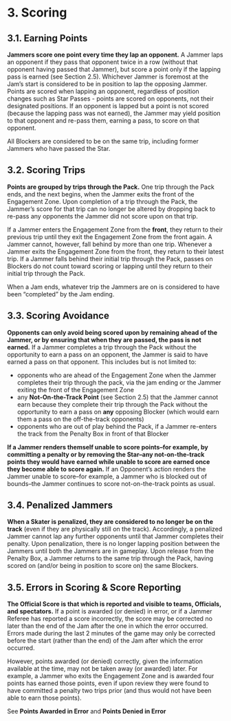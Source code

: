 
# 3. Scoring

## 3.1. Earning Points

**Jammers score one point every time they lap an opponent.** A Jammer laps an opponent if they pass that opponent twice in a row (without that opponent having passed that Jammer), but score a point only if the lapping pass is earned (see Section 2.5). Whichever Jammer is foremost at the Jam’s start is considered to be in position to lap the opposing Jammer. Points are scored when lapping an opponent, regardless of position changes such as Star Passes - points are scored on opponents, not their designated positions. If an opponent is lapped but a point is not scored (because the lapping pass was not earned), the Jammer may yield position to that opponent and re-pass them, earning a pass, to score on that opponent.

All Blockers are considered to be on the same trip, including former Jammers who have passed the Star.

## 3.2. Scoring Trips

**Points are grouped by trips through the Pack.** One trip through the Pack ends, and the next begins, when the Jammer exits the front of the Engagement Zone. Upon completion of a trip through the Pack, the Jammer’s score for that trip can no longer be altered by dropping back to re-pass any opponents the Jammer did not score upon on that trip.

If a Jammer enters the Engagement Zone from the **front**, they return to their previous trip until they exit the Engagement Zone from the front again. A Jammer cannot, however, fall behind by more than one trip. Whenever a Jammer exits the Engagement Zone from the front, they return to their latest trip. If a Jammer falls behind their initial trip through the Pack, passes on Blockers do not count toward scoring or lapping until they return to their initial trip through the Pack.

When a Jam ends, whatever trip the Jammers are on is considered to have been “completed” by the Jam ending.

## 3.3. Scoring Avoidance

**Opponents can only avoid being scored upon by remaining ahead of the Jammer, or by ensuring that when they are passed, the pass is not earned.** If a Jammer completes a trip through the Pack without the opportunity to earn a pass on an opponent, the Jammer is said to have earned a pass on that opponent. This includes but is not limited to:

- opponents who are ahead of the Engagement Zone when the Jammer completes their trip through the pack, via the jam ending or the Jammer exiting the front of the Engagement Zone
- any **Not-On-the-Track Point** (see Section 2.5) that the Jammer cannot earn because they complete their trip through the Pack without the opportunity to earn a pass on **any** opposing Blocker (which would earn them a pass on the off-the-track opponents)
- opponents who are out of play behind the Pack, if a Jammer re-enters the track from the Penalty Box in front of that Blocker

**If a Jammer renders themself unable to score points–for example, by committing a penalty or by removing the Star–any not-on-the-track points they would have earned while unable to score are earned once they become able to score again.** If an Opponent’s action renders the Jammer unable to score–for example, a Jammer who is blocked out of bounds–the Jammer continues to score not-on-the-track points as usual.

## 3.4. Penalized Jammers

**When a Skater is penalized, they are considered to no longer be on the track** (even if they are physically still on the track). Accordingly, a penalized Jammer cannot lap any further opponents until that Jammer completes their penalty. Upon penalization, there is no longer lapping position between the Jammers until both the Jammers are in gameplay. Upon release from the Penalty Box, a Jammer returns to the same trip through the Pack, having scored on (and/or being in position to score on) the same Blockers.

## 3.5. Errors in Scoring & Score Reporting

**The Official Score is that which is reported and visible to teams, Officials, and spectators.** If a point is awarded (or denied) in error, or if a Jammer Referee has reported a score incorrectly, the score may be corrected no later than the end of the Jam after the one in which the error occurred. Errors made during the last 2 minutes of the game may only be corrected before the start (rather than the end) of the Jam after which the error occurred.

However, points awarded (or denied) correctly, given the information available at the time, may not be taken away (or awarded) later. For example, a Jammer who exits the Engagement Zone and is awarded four points has earned those points, even if upon review they were found to have committed a penalty two trips prior (and thus would not have been able to earn those points).

See **Points Awarded in Error** and **Points Denied in Error**
